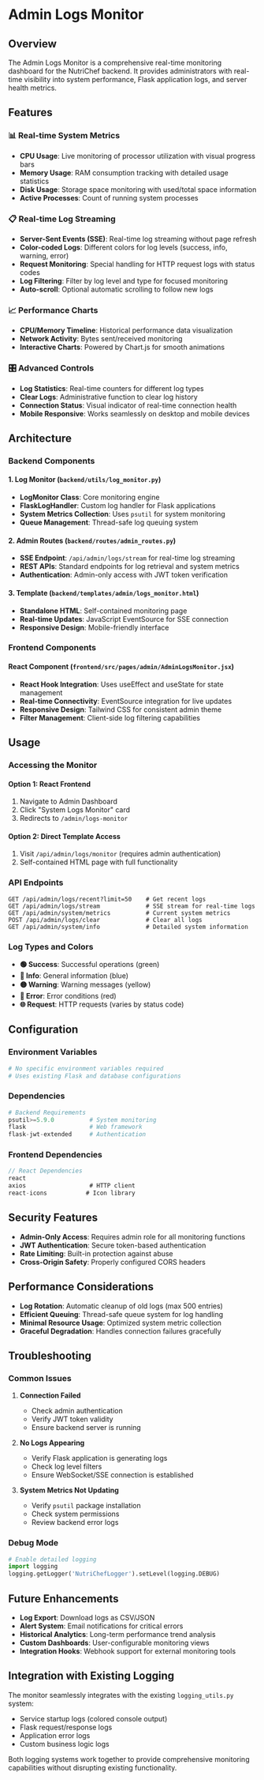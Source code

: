 # Admin Logs Monitor

## Overview

The Admin Logs Monitor is a comprehensive real-time monitoring dashboard for the NutriChef backend. It provides administrators with real-time visibility into system performance, Flask application logs, and server health metrics.

## Features

### 📊 Real-time System Metrics
- **CPU Usage**: Live monitoring of processor utilization with visual progress bars
- **Memory Usage**: RAM consumption tracking with detailed usage statistics
- **Disk Usage**: Storage space monitoring with used/total space information
- **Active Processes**: Count of running system processes

### 📋 Real-time Log Streaming
- **Server-Sent Events (SSE)**: Real-time log streaming without page refresh
- **Color-coded Logs**: Different colors for log levels (success, info, warning, error)
- **Request Monitoring**: Special handling for HTTP request logs with status codes
- **Log Filtering**: Filter by log level and type for focused monitoring
- **Auto-scroll**: Optional automatic scrolling to follow new logs

### 📈 Performance Charts
- **CPU/Memory Timeline**: Historical performance data visualization
- **Network Activity**: Bytes sent/received monitoring
- **Interactive Charts**: Powered by Chart.js for smooth animations

### 🎛️ Advanced Controls
- **Log Statistics**: Real-time counters for different log types
- **Clear Logs**: Administrative function to clear log history
- **Connection Status**: Visual indicator of real-time connection health
- **Mobile Responsive**: Works seamlessly on desktop and mobile devices

## Architecture

### Backend Components

#### 1. Log Monitor (`backend/utils/log_monitor.py`)
- **LogMonitor Class**: Core monitoring engine
- **FlaskLogHandler**: Custom log handler for Flask applications
- **System Metrics Collection**: Uses `psutil` for system monitoring
- **Queue Management**: Thread-safe log queuing system

#### 2. Admin Routes (`backend/routes/admin_routes.py`)
- **SSE Endpoint**: `/api/admin/logs/stream` for real-time log streaming
- **REST APIs**: Standard endpoints for log retrieval and system metrics
- **Authentication**: Admin-only access with JWT token verification

#### 3. Template (`backend/templates/admin/logs_monitor.html`)
- **Standalone HTML**: Self-contained monitoring page
- **Real-time Updates**: JavaScript EventSource for SSE connection
- **Responsive Design**: Mobile-friendly interface

### Frontend Components

#### React Component (`frontend/src/pages/admin/AdminLogsMonitor.jsx`)
- **React Hook Integration**: Uses useEffect and useState for state management
- **Real-time Connectivity**: EventSource integration for live updates
- **Responsive Design**: Tailwind CSS for consistent admin theme
- **Filter Management**: Client-side log filtering capabilities

## Usage

### Accessing the Monitor

#### Option 1: React Frontend
1. Navigate to Admin Dashboard
2. Click "System Logs Monitor" card
3. Redirects to `/admin/logs-monitor`

#### Option 2: Direct Template Access
1. Visit `/api/admin/logs/monitor` (requires admin authentication)
2. Self-contained HTML page with full functionality

### API Endpoints

```
GET /api/admin/logs/recent?limit=50    # Get recent logs
GET /api/admin/logs/stream             # SSE stream for real-time logs
GET /api/admin/system/metrics          # Current system metrics
POST /api/admin/logs/clear             # Clear all logs
GET /api/admin/system/info             # Detailed system information
```

### Log Types and Colors

- **🟢 Success**: Successful operations (green)
- **🔵 Info**: General information (blue)  
- **🟡 Warning**: Warning messages (yellow)
- **🔴 Error**: Error conditions (red)
- **🌐 Request**: HTTP requests (varies by status code)

## Configuration

### Environment Variables
```bash
# No specific environment variables required
# Uses existing Flask and database configurations
```

### Dependencies
```python
# Backend Requirements
psutil>=5.9.0          # System monitoring
flask                  # Web framework
flask-jwt-extended     # Authentication
```

### Frontend Dependencies
```javascript
// React Dependencies
react
axios                  # HTTP client
react-icons           # Icon library
```

## Security Features

- **Admin-Only Access**: Requires admin role for all monitoring functions
- **JWT Authentication**: Secure token-based authentication
- **Rate Limiting**: Built-in protection against abuse
- **Cross-Origin Safety**: Properly configured CORS headers

## Performance Considerations

- **Log Rotation**: Automatic cleanup of old logs (max 500 entries)
- **Efficient Queuing**: Thread-safe queue system for log handling
- **Minimal Resource Usage**: Optimized system metric collection
- **Graceful Degradation**: Handles connection failures gracefully

## Troubleshooting

### Common Issues

1. **Connection Failed**
   - Check admin authentication
   - Verify JWT token validity
   - Ensure backend server is running

2. **No Logs Appearing**
   - Verify Flask application is generating logs
   - Check log level filters
   - Ensure WebSocket/SSE connection is established

3. **System Metrics Not Updating**
   - Verify `psutil` package installation
   - Check system permissions
   - Review backend error logs

### Debug Mode
```python
# Enable detailed logging
import logging
logging.getLogger('NutriChefLogger').setLevel(logging.DEBUG)
```

## Future Enhancements

- **Log Export**: Download logs as CSV/JSON
- **Alert System**: Email notifications for critical errors
- **Historical Analytics**: Long-term performance trend analysis
- **Custom Dashboards**: User-configurable monitoring views
- **Integration Hooks**: Webhook support for external monitoring tools

## Integration with Existing Logging

The monitor seamlessly integrates with the existing `logging_utils.py` system:
- Service startup logs (colored console output)
- Flask request/response logs
- Application error logs
- Custom business logic logs

Both logging systems work together to provide comprehensive monitoring capabilities without disrupting existing functionality.
